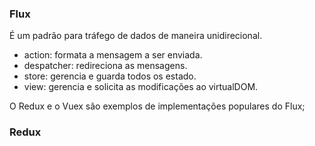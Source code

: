 ### Flux

É um padrão para tráfego de dados de maneira unidirecional.

- action: formata a mensagem a ser enviada.
- despatcher: redireciona as mensagens.
- store: gerencia e guarda todos os estado.
- view: gerencia e solicita as modificações ao virtualDOM.

O Redux e o Vuex são exemplos de implementações populares do Flux;

### Redux
